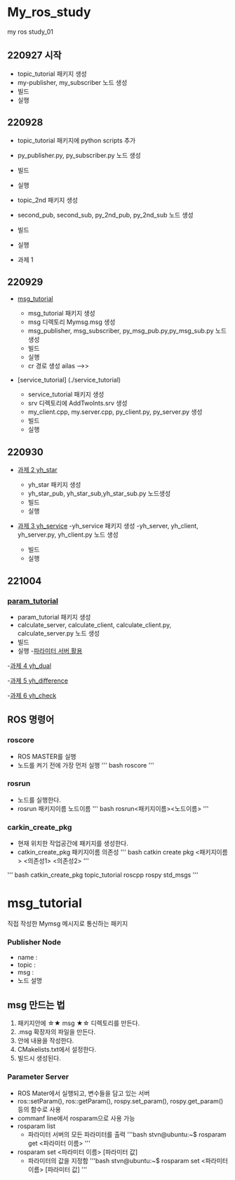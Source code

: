 # My_ros_study
my ros study_01


## 220927 시작
- topic_tutorial 패키지 생성
- my-publisher, my_subscriber 노드 생성
- 빌드
- 실행

## 220928
- topic_tutorial 패키지에 python scripts 추가
- py_publisher.py, py_subscriber.py 노드 생성
- 빌드
- 실행

- topic_2nd 패키지 생성
- second_pub, second_sub, py_2nd_pub, py_2nd_sub 노드 생성
- 빌드
- 실행

- 과제 1

## 220929
- [msg_tutorial](./msg_tutorial) 
    - msg_tutorial 패키지 생성
    - msg 디렉토리 Mymsg.msg 생성
    - msg_publisher, msg_subscriber, py_msg_pub.py,py_msg_sub.py 노드 생성
    - 빌드
    - 실행
    - cr 경로 생성 ailas -->> 

- [service_tutorial] (./service_tutorial)
    - service_tutorial 패키지 생성
    - srv 디렉토리에 AddTwoInts.srv 생성
    - my_client.cpp, my.server.cpp, py_client.py, py_server.py 생성
    - 빌드
    - 실행 

## 220930
- [과제 2 yh_star](/.yh_star)
    - yh_star 패키지 생성
    - yh_star_pub, yh_star_sub,yh_star_sub.py 노드생성
    - 빌드
    - 실행

- [과제 3 yh_service](./yh_service)
    -yh_service 패키지 생성
    -yh_server, yh_client, yh_server.py, yh_client.py 노드 생성
    - 빌드
    - 실행

## 221004
### [param_tutorial](./param_tutorial/)
- param_tutorial 패키지 생성
- calculate_server, calculate_client, calculate_client.py, calculate_server.py 노드 생성
- 빌드
- 실행
-[파라미터 서버 활용](#parameter-server)

-[과제 4 yh_dual](./yh_dual)

-[과제 5 yh_difference](./yh_difference)

-[과제 6 yh_check](미완성)

## ROS 명령어
### roscore
- ROS MASTER를 실행
- 노드를 켜기 전에 가장 먼저 실행
''' bash
    roscore
'''

### rosrun

- 노드를 실행한다.
- rosrun 패키지이름 노드이름
''' bash
    rosrun<패키지이름><노드이름>
'''

### carkin_create_pkg
- 현재 위치한 작업공간에 패키지를 생성한다.
- catkin_create_pkg 패키지이름 의존성
''' bash
    catkin create pkg <패키지이름> <의존성1> <의존성2>
'''

''' bash
    catkin_create_pkg topic_tutorial roscpp
    rospy std_msgs
'''

# msg_tutorial
직접 작성한 Mymsg 메시지로 통신하는 패키지

### Publisher Node
- name :
- topic :
- msg :
- 노드 설명

## msg 만드는 법
1. 패키지안에 ☆★  msg  ★☆ 디렉토리를 만든다.
2. .msg 확장자의 파일을 만든다.
3. 안에 내용을 작성한다.
4. CMakelists.txt에서 설정한다.
5. 빌드시 생성된다.

### Parameter Server
- ROS Mater에서 실행되고, 변수들을 담고 있는 서버
- ros::setParam(), ros::getParam(), rospy.set_param(), rospy.get_param() 등의 함수로 사용
- commanf line에서 rosparam으로 사용 가능
- rosparam list
    - 파라미터 서버의 모든 파라미터를 출력
'''bash
stvn@ubuntu:~$ rosparam get <파라미터 이름>
'''
- rosparam set <파라미터 이름> [파라미터 값]
    - 파라미터의 값을 지정함
'''bash
stvn@ubuntu:~$ rosparam set <파라미터 이름> [파라미터 값]
'''
